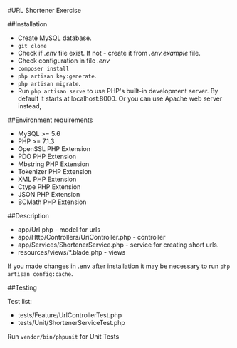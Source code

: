#URL Shortener Exercise

##Installation
- Create MySQL database.
- `git clone`
- Check if *.env* file exist. If not - create it from *.env.example* file.
- Check configuration in file *.env*
- `composer install`
- `php artisan key:generate`.
- `php artisan migrate`.
- Run `php artisan serve` to use PHP's built-in development server. 
By default it starts at localhost:8000.
Or you can use Apache web server instead,

##Environment requirements

- MySQL >= 5.6
- PHP >= 7.1.3
- OpenSSL PHP Extension
- PDO PHP Extension
- Mbstring PHP Extension
- Tokenizer PHP Extension
- XML PHP Extension
- Ctype PHP Extension
- JSON PHP Extension
- BCMath PHP Extension

##Description

- app/Url.php - model for urls
- app/Http/Controllers/UriController.php - controller
- app/Services/ShortenerService.php - service for creating short urls.
- resources/views/*.blade.php - views

If you made changes in .env after installation it may be necessary to run `php artisan config:cache`.

##Testing

Test list:
- tests/Feature/UrlControllerTest.php
- tests/Unit/ShortenerServiceTest.php


Run `vendor/bin/phpunit` for Unit Tests